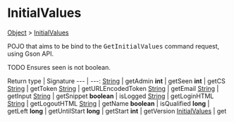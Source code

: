 
# InitialValues

[Object]() > [InitialValues](nullfr/faylixe/googlecodejam/client/webservice/InitialValues.md)


<p>POJO that aims to be bind to the <tt>GetInitialValues</tt>
 command request, using Gson API.</p>
 
 TODO Ensures seen is not boolean.

Return type | Signature
--- | ---:
[String]() | getAdmin
**int** | getSeen
**int** | getCS
[String]() | getToken
[String]() | getURLEncodedToken
[String]() | getEmail
[String]() | getInput
[String]() | getSnippet
**boolean** | isLogged
[String]() | getLoginHTML
[String]() | getLogoutHTML
[String]() | getName
**boolean** | isQualified
**long** | getLeft
**long** | getUntilStart
**long** | getStart
**int** | getVersion
[InitialValues](nullfr/faylixe/googlecodejam/client/webservice/InitialValues.md) | get
